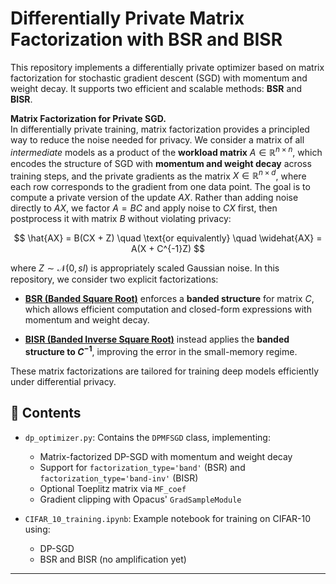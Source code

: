 # Differentially Private Matrix Factorization with BSR and BISR

This repository implements a differentially private optimizer based on matrix factorization for stochastic gradient descent (SGD) with momentum and weight decay. It supports two efficient and scalable methods: **BSR** and **BISR**.

**Matrix Factorization for Private SGD.**  
In differentially private training, matrix factorization provides a principled way to reduce the noise needed for privacy. We consider a matrix of all *intermediate* models as a product of the **workload matrix** $A \in \mathbb{R}^{n \times n}$, which encodes the structure of SGD with **momentum and weight decay** across training steps, and the private gradients as the matrix $X \in \mathbb{R}^{n \times d}$, where each row corresponds to the gradient from one data point. The goal is to compute a private version of the update $AX$. Rather than adding noise directly to $AX$, we factor $A = BC$ and apply noise to $CX$ first, then postprocess it with matrix $B$ without violating privacy:

$$
\hat{AX} = B(CX + Z) \quad \text{or equivalently} \quad \widehat{AX} = A(X + C^{-1}Z)
$$

where $Z \sim \mathcal{N}(0, sI)$ is appropriately scaled Gaussian noise. In this repository, we consider two explicit factorizations:

- **[BSR (Banded Square Root)](https://arxiv.org/pdf/2405.13763)** enforces a **banded structure** for matrix $C$, which allows efficient computation and closed-form expressions with momentum and weight decay.

- **[BISR (Banded Inverse Square Root)](https://arxiv.org/pdf/2505.12128)** instead applies the **banded structure to $C^{-1}$**, improving the error in the small-memory regime.

These matrix factorizations are tailored for training deep models efficiently under differential privacy.



## 📂 Contents

- `dp_optimizer.py`: Contains the `DPMFSGD` class, implementing:
  - Matrix-factorized DP-SGD with momentum and weight decay
  - Support for `factorization_type='band'` (BSR) and `factorization_type='band-inv'` (BISR)
  - Optional Toeplitz matrix via `MF_coef`
  - Gradient clipping with Opacus' `GradSampleModule`

- `CIFAR_10_training.ipynb`: Example notebook for training on CIFAR-10 using:
  - DP-SGD
  - BSR and BISR (no amplification yet)

---
